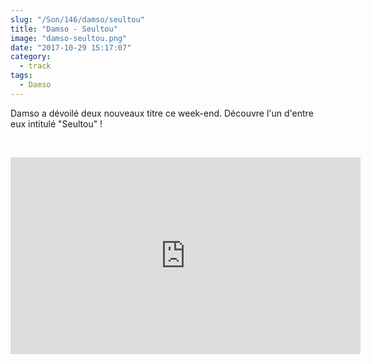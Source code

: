 ```yaml
--- 
slug: "/Son/146/damso/seultou"
title: "Damso - Seultou"
image: "damso-seultou.png"
date: "2017-10-29 15:17:07"
category:
  - track
tags:
  - Damso
---
```

<p>Damso a dévoilé deux nouveaux titre ce week-end. Découvre l'un d'entre eux intitulé "Seultou" !</p><br/><p><iframe width="560" height="315" src="https://www.youtube.com/embed/-JxbiE6FBi8" frameborder="0" allowfullscreen></iframe></p>